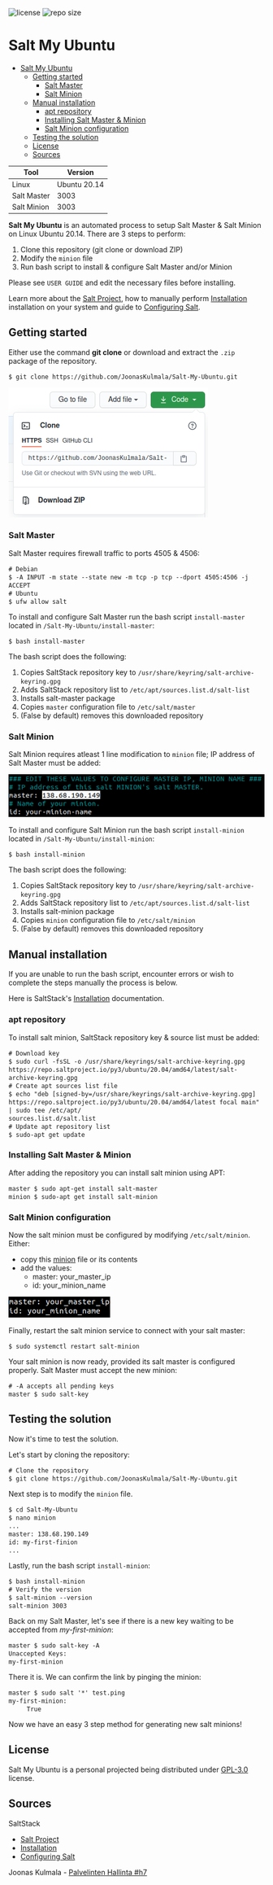 ![license](https://img.shields.io/badge/license-gpl--3.0-brightgreen)
![repo size](https://img.shields.io/github/repo-size/JoonasKulmala/Salt-My-Ubuntu)

# Salt My Ubuntu

- [Salt My Ubuntu](#salt-my-ubuntu)
  - [Getting started](#getting-started)
    - [Salt Master](#salt-master)
    - [Salt Minion](#salt-minion)
  - [Manual installation](#manual-installation)
    - [apt repository](#apt-repository)
    - [Installing Salt Master & Minion](#installing-salt-master--minion)
    - [Salt Minion configuration](#salt-minion-configuration)
  - [Testing the solution](#testing-the-solution)
  - [License](#license)
  - [Sources](#sources)

| Tool        | Version      |
| ----------- | ------------ |
| Linux       | Ubuntu 20.14 |
| Salt Master | 3003         |
| Salt Minion | 3003         |

**Salt My Ubuntu** is an automated process to setup Salt Master & Salt Minion on Linux Ubuntu 20.14. There are 3 steps to perform:
1. Clone this repository (git clone or download ZIP)
2. Modify the `minion` file 
3. Run bash script to install & configure Salt Master and/or Minion

Please see `USER GUIDE` and edit the necessary files before installing.

Learn more about the [Salt Project](https://docs.saltproject.io/en/latest/topics/about_salt_project.html), how to manually perform [Installation](https://docs.saltproject.io/en/latest/topics/installation/index.html) installation on your system and guide to  [Configuring Salt](https://docs.saltproject.io/en/latest/topics/configuration/index.html).

## Getting started

Either use the command **git clone** or download and extract the `.zip` package of the repository.

    $ git clone https://github.com/JoonasKulmala/Salt-My-Ubuntu.git

![download repository](Resources/download_repository.png)

### Salt Master

Salt Master requires firewall traffic to ports 4505 & 4506:

    # Debian
    $ -A INPUT -m state --state new -m tcp -p tcp --dport 4505:4506 -j ACCEPT
    # Ubuntu
    $ ufw allow salt

To install and configure Salt Master run the bash script `install-master` located in `/Salt-My-Ubuntu/install-master`:

    $ bash install-master

The bash script does the following:
1. Copies SaltStack repository key to `/usr/share/keyring/salt-archive-keyring.gpg`
2. Adds SaltStack repository list to `/etc/apt/sources.list.d/salt-list`
3. Installs salt-master package
4. Copies `master` configuration file to `/etc/salt/master`
5. (False by default) removes this downloaded repository

### Salt Minion

Salt Minion requires atleast 1 line modification to `minion` file; IP address of Salt Master must be added:

![salt master IP address](Resources/salt-master_ip.png)

To install and configure Salt Minion run the bash script `install-minion` located in `/Salt-My-Ubuntu/install-minion`:

    $ bash install-minion

The bash script does the following:
1. Copies SaltStack repository key to `/usr/share/keyring/salt-archive-keyring.gpg`
2. Adds SaltStack repository list to `/etc/apt/sources.list.d/salt-list`
3. Installs salt-minion package
4. Copies `minion` configuration file to `/etc/salt/minion`
5. (False by default) removes this downloaded repository

## Manual installation

If you are unable to run the bash script, encounter errors or wish to complete the steps manually the process is below.

Here is SaltStack's [Installation](https://docs.saltproject.io/en/latest/topics/installation/index.html) documentation.

### apt repository

To install salt minion, SaltStack repository key & source list must be added:

    # Download key
    $ sudo curl -fsSL -o /usr/share/keyrings/salt-archive-keyring.gpg https://repo.saltproject.io/py3/ubuntu/20.04/amd64/latest/salt-archive-keyring.gpg
    # Create apt sources list file
    $ echo "deb [signed-by=/usr/share/keyrings/salt-archive-keyring.gpg] https://repo.saltproject.io/py3/ubuntu/20.04/amd64/latest focal main" | sudo tee /etc/apt/
    sources.list.d/salt.list
    # Update apt repository list
    $ sudo-apt get update

### Installing Salt Master & Minion

After adding the repository you can install salt minion using APT:

    master $ sudo apt-get install salt-master
    minion $ sudo-apt get install salt-minion

### Salt Minion configuration

Now the salt minion must be configured by modifying `/etc/salt/minion`. Either: 
* copy this [minion](minion) file or its contents
* add the values:
  * master: your_master_ip
  * id: your_minion_name

![minion config](Resources/minion_config.png)
  
Finally, restart the salt minion service to connect with your salt master:

    $ sudo systemctl restart salt-minion

Your salt minion is now ready, provided its salt master is configured properly. Salt Master must accept the new minion:

    # -A accepts all pending keys
    master $ sudo salt-key

## Testing the solution

Now it's time to test the solution.

Let's start by cloning the repository:

    # Clone the repository
    $ git clone https://github.com/JoonasKulmala/Salt-My-Ubuntu.git

Next step is to modify the `minion` file.

    $ cd Salt-My-Ubuntu
    $ nano minion
    ...
    master: 138.68.190.149
    id: my-first-finion
    ...

Lastly, run the bash script `install-minion`:

    $ bash install-minion
    # Verify the version
    $ salt-minion --version
    salt-minion 3003

Back on my Salt Master, let's see if there is a new key waiting to be accepted from *my-first-minion*:

    master $ sudo salt-key -A
    Unaccepted Keys:
    my-first-minion


There it is. We can confirm the link by pinging the minion:

    master $ sudo salt '*' test.ping
    my-first-minion:
         True

Now we have an easy 3 step method for generating new salt minions!

## License

Salt My Ubuntu is a personal projected being distributed under [GPL-3.0](https://github.com/JoonasKulmala/Salt-My-Ubuntu/blob/main/LICENSE) license.

## Sources

SaltStack
* [Salt Project](https://github.com/JoonasKulmala/Salt-My-Ubuntu/blob/main/LICENSE)
* [Installation](https://docs.saltproject.io/en/latest/topics/installation/index.html)
* [Configuring Salt](https://docs.saltproject.io/en/latest/topics/configuration/index.html)

Joonas Kulmala - [Palvelinten Hallinta #h7](https://github.com/JoonasKulmala/Palvelinten-Hallinta/tree/main/h7)

